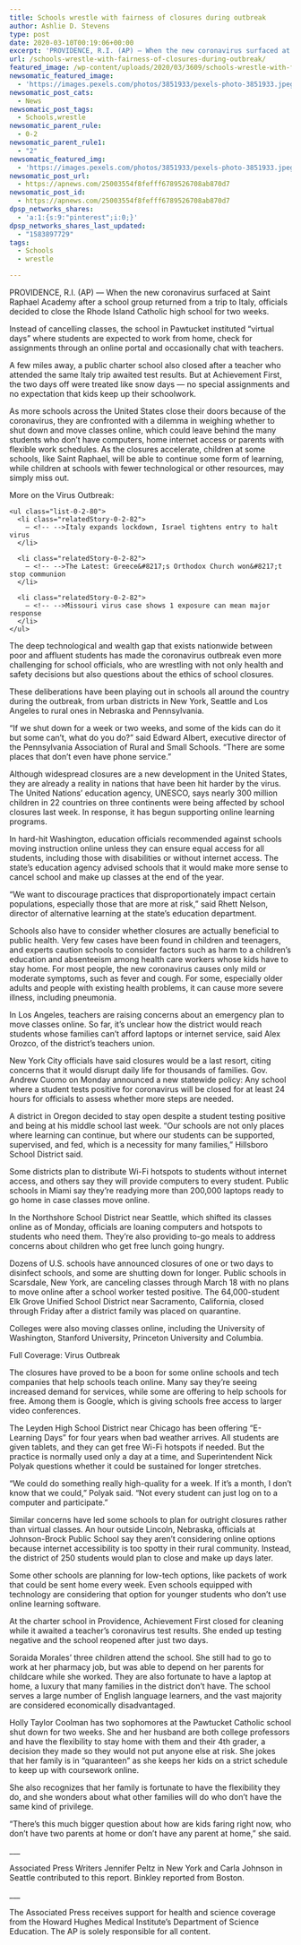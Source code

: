 ```yaml
---
title: Schools wrestle with fairness of closures during outbreak
author: Ashlie D. Stevens
type: post
date: 2020-03-10T00:19:06+00:00
excerpt: 'PROVIDENCE, R.I. (AP) — When the new coronavirus surfaced at Saint Raphael Academy after a school group returned from a trip to Italy, officials decided to close the Rhode Island Catholic high school for two weeks.Instead of cancelling classes, the school in Pawtucket instituted “virtual days” where students are expected to work from home, check&hellip;'
url: /schools-wrestle-with-fairness-of-closures-during-outbreak/
featured_image: /wp-content/uploads/2020/03/3609/schools-wrestle-with-fairness-of-closures-during-outbreak.jpeg
newsomatic_featured_image:
  - 'https://images.pexels.com/photos/3851933/pexels-photo-3851933.jpeg?auto=compress&#038;cs=tinysrgb&#038;h=650&#038;w=940'
newsomatic_post_cats:
  - News
newsomatic_post_tags:
  - Schools,wrestle
newsomatic_parent_rule:
  - 0-2
newsomatic_parent_rule1:
  - "2"
newsomatic_featured_img:
  - 'https://images.pexels.com/photos/3851933/pexels-photo-3851933.jpeg?auto=compress&#038;cs=tinysrgb&#038;h=650&#038;w=940'
newsomatic_post_url:
  - https://apnews.com/25003554f8fefff6789526708ab870d7
newsomatic_post_id:
  - https://apnews.com/25003554f8fefff6789526708ab870d7
dpsp_networks_shares:
  - 'a:1:{s:9:"pinterest";i:0;}'
dpsp_networks_shares_last_updated:
  - "1583897729"
tags:
  - Schools
  - wrestle

---
```

<div class="Article" data-key="article">
  <p class="Component-root-0-2-77 Component-p-0-2-69">
    PROVIDENCE, R.I. (AP) — When the new coronavirus surfaced at Saint Raphael Academy after a school group returned from a trip to Italy, officials decided to close the Rhode Island Catholic high school for two weeks.
  </p>
  
  <p class="Component-root-0-2-77 Component-p-0-2-69">
    Instead of cancelling classes, the school in Pawtucket instituted “virtual days” where students are expected to work from home, check for assignments through an online portal and occasionally chat with teachers.
  </p>
  
  <p class="Component-root-0-2-77 Component-p-0-2-69">
    A few miles away, a public charter school also closed after a teacher who attended the same Italy trip awaited test results. But at Achievement First, the two days off were treated like snow days — no special assignments and no expectation that kids keep up their schoolwork.
  </p>
  
  <div data-key="ad-placeholder" id="div-gpt-ad-1470255291270-0" class="DFPSlot Component-dfp-0-2-73 Component-ad-0-2-39">
  </div>
  
  <p class="Component-root-0-2-77 Component-p-0-2-69">
    As more schools across the United States close their doors because of the coronavirus, they are confronted with a dilemma in weighing whether to shut down and move classes online, which could leave behind the many students who don’t have computers, home internet access or parents with flexible work schedules. As the closures accelerate, children at some schools, like Saint Raphael, will be able to continue some form of learning, while children at schools with fewer technological or other resources, may simply miss out.
  </p>
  
  <div class="relatedStory-0-2-78 Component-block-0-2-74">
    <div class="intro-0-2-79">
      More on the Virus Outbreak:
    </div>
    
    <ul class="list-0-2-80">
      <li class="relatedStory-0-2-82">
        – <!-- -->Italy expands lockdown, Israel tightens entry to halt virus
      </li>
      
      <li class="relatedStory-0-2-82">
        – <!-- -->The Latest: Greece&#8217;s Orthodox Church won&#8217;t stop communion
      </li>
      
      <li class="relatedStory-0-2-82">
        – <!-- -->Missouri virus case shows 1 exposure can mean major response
      </li>
    </ul>
  </div>
  
  <p class="Component-root-0-2-77 Component-p-0-2-69">
    The deep technological and wealth gap that exists nationwide between poor and affluent students has made the coronavirus outbreak even more challenging for school officials, who are wrestling with not only health and safety decisions but also questions about the ethics of school closures.
  </p>
  
  <p class="Component-root-0-2-77 Component-p-0-2-69">
    These deliberations have been playing out in schools all around the country during the outbreak, from urban districts in New York, Seattle and Los Angeles to rural ones in Nebraska and Pennsylvania.
  </p>
  
  <p class="Component-root-0-2-77 Component-p-0-2-69">
    “If we shut down for a week or two weeks, and some of the kids can do it but some can’t, what do you do?” said Edward Albert, executive director of the Pennsylvania Association of Rural and Small Schools. “There are some places that don’t even have phone service.”
  </p>
  
  <p class="Component-root-0-2-77 Component-p-0-2-69">
    Although widespread closures are a new development in the United States, they are already a reality in nations that have been hit harder by the virus. The United Nations’ education agency, UNESCO, says nearly 300 million children in 22 countries on three continents were being affected by school closures last week. In response, it has begun supporting online learning programs.
  </p>
  
  <p class="Component-root-0-2-77 Component-p-0-2-69">
    In hard-hit Washington, education officials recommended against schools moving instruction online unless they can ensure equal access for all students, including those with disabilities or without internet access. The state’s education agency advised schools that it would make more sense to cancel school and make up classes at the end of the year.
  </p>
  
  <div data-key="ad-placeholder" id="div-gpt-ad-1470255291270-1" class="DFPSlot Component-dfp-0-2-73 Component-ad-0-2-39">
  </div>
  
  <p class="Component-root-0-2-77 Component-p-0-2-69">
    “We want to discourage practices that disproportionately impact certain populations, especially those that are more at risk,” said Rhett Nelson, director of alternative learning at the state’s education department.
  </p>
  
  <p class="Component-root-0-2-77 Component-p-0-2-69">
    Schools also have to consider whether closures are actually beneficial to public health. Very few cases have been found in children and teenagers, and experts caution schools to consider factors such as harm to a children’s education and absenteeism among health care workers whose kids have to stay home. For most people, the new coronavirus causes only mild or moderate symptoms, such as fever and cough. For some, especially older adults and people with existing health problems, it can cause more severe illness, including pneumonia.
  </p>
  
  <p class="Component-root-0-2-77 Component-p-0-2-69">
    In Los Angeles, teachers are raising concerns about an emergency plan to move classes online. So far, it’s unclear how the district would reach students whose families can’t afford laptops or internet service, said Alex Orozco, of the district’s teachers union.
  </p>
  
  <p class="Component-root-0-2-77 Component-p-0-2-69">
    New York City officials have said closures would be a last resort, citing concerns that it would disrupt daily life for thousands of families. Gov. Andrew Cuomo on Monday announced a new statewide policy: Any school where a student tests positive for coronavirus will be closed for at least 24 hours for officials to assess whether more steps are needed.
  </p>
  
  <p class="Component-root-0-2-77 Component-p-0-2-69">
    A district in Oregon decided to stay open despite a student testing positive and being at his middle school last week. “Our schools are not only places where learning can continue, but where our students can be supported, supervised, and fed, which is a necessity for many families,” Hillsboro School District said.
  </p>
  
  <p class="Component-root-0-2-77 Component-p-0-2-69">
    Some districts plan to distribute Wi-Fi hotspots to students without internet access, and others say they will provide computers to every student. Public schools in Miami<!-- --> say they’re readying more than 200,000 laptops ready to go home in case classes move online.
  </p>
  
  <p class="Component-root-0-2-77 Component-p-0-2-69">
    In the Northshore School District near Seattle, which shifted its classes online as of Monday, officials are loaning computers and hotspots to students who need them. They’re also providing to-go meals to address concerns about children who get free lunch going hungry.
  </p>
  
  <p class="Component-root-0-2-77 Component-p-0-2-69">
    Dozens of U.S. schools have announced closures of one or two days to disinfect schools, and some are shutting down for longer. Public schools in Scarsdale, New York, are canceling classes through March 18 with no plans to move online after a school worker tested positive. The 64,000-student Elk Grove Unified School District near Sacramento, California, closed through Friday after a district family was placed on quarantine.
  </p>
  
  <p class="Component-root-0-2-77 Component-p-0-2-69">
    Colleges were also moving classes online, including the University of Washington<!-- -->, Stanford University, Princeton University and Columbia.
  </p>
  
  <div id="afs:Content:8616050913" data-key="hub-link-embed" class="Component-hubLink-0-2-75">
    <span class="title-0-2-85">Full Coverage:<!-- --> </span>Virus Outbreak
  </div>
  
  <p class="Component-root-0-2-77 Component-p-0-2-69">
    The closures have proved to be a boon for some online schools and tech companies that help schools teach online. Many say they’re seeing increased demand for services, while some are offering to help schools for free. Among them is Google, which is giving schools free access to larger video conferences.
  </p>
  
  <p class="Component-root-0-2-77 Component-p-0-2-69">
    The Leyden High School District near Chicago has been offering “E-Learning Days” for four years when bad weather arrives. All students are given tablets, and they can get free Wi-Fi hotspots if needed. But the practice is normally used only a day at a time, and Superintendent Nick Polyak questions whether it could be sustained for longer stretches.
  </p>
  
  <p class="Component-root-0-2-77 Component-p-0-2-69">
    “We could do something really high-quality for a week. If it’s a month, I don’t know that we could,” Polyak said. “Not every student can just log on to a computer and participate.”
  </p>
  
  <p class="Component-root-0-2-77 Component-p-0-2-69">
    Similar concerns have led some schools to plan for outright closures rather than virtual classes. An hour outside Lincoln, Nebraska, officials at Johnson-Brock Public School say they aren’t considering online options because internet accessibility is too spotty in their rural community. Instead, the district of 250 students would plan to close and make up days later.
  </p>
  
  <p class="Component-root-0-2-77 Component-p-0-2-69">
    Some other schools are planning for low-tech options, like packets of work that could be sent home every week. Even schools equipped with technology are considering that option for younger students who don’t use online learning software.
  </p>
  
  <p class="Component-root-0-2-77 Component-p-0-2-69">
    At the charter school in Providence, Achievement First closed for cleaning while it awaited a teacher’s coronavirus test results. She ended up testing negative and the school reopened after just two days.
  </p>
  
  <p class="Component-root-0-2-77 Component-p-0-2-69">
    Soraida Morales’ three children attend the school. She still had to go to work at her pharmacy job, but was able to depend on her parents for childcare while she worked. They are also fortunate to have a laptop at home, a luxury that many families in the district don’t have. The school serves a large number of English language learners, and the vast majority are considered economically disadvantaged.
  </p>
  
  <p class="Component-root-0-2-77 Component-p-0-2-69">
    Holly Taylor Coolman has two sophomores at the Pawtucket Catholic school shut down for two weeks. She and her husband are both college professors and have the flexibility to stay home with them and their 4th grader, a decision they made so they would not put anyone else at risk. She jokes that her family is in “quaranteen” as she keeps her kids on a strict schedule<!-- --> to keep up with coursework online.
  </p>
  
  <p class="Component-root-0-2-77 Component-p-0-2-69">
    She also recognizes that her family is fortunate to have the flexibility they do, and she wonders about what other families will do who don’t have the same kind of privilege.
  </p>
  
  <p class="Component-root-0-2-77 Component-p-0-2-69">
    “There’s this much bigger question about how are kids faring right now, who don’t have two parents at home or don’t have any parent at home,” she said.
  </p>
  
  <p class="Component-root-0-2-77 Component-p-0-2-69">
    ___
  </p>
  
  <p class="Component-root-0-2-77 Component-p-0-2-69">
    Associated Press Writers Jennifer Peltz in New York and Carla Johnson in Seattle contributed to this report. Binkley reported from Boston.
  </p>
  
  <p class="Component-root-0-2-77 Component-p-0-2-69">
    ___
  </p>
  
  <p class="Component-root-0-2-77 Component-p-0-2-69">
    The Associated Press receives support for health and science coverage from the Howard Hughes Medical Institute’s Department of Science Education. The AP is solely responsible for all content.
  </p>
</div>